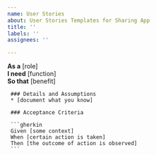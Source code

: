```yaml
---
name: User Stories
about: User Stories Templates for Sharing App
title: ''
labels: ''
assignees: ''

---
```


**As a** [role]  
	 **I need** [function]  
	 **So that** [benefit]  
	   
	 ### Details and Assumptions
	 * [document what you know]
	   
	 ### Acceptance Criteria  
	   
	 ```gherkin
	 Given [some context]
	 When [certain action is taken]
	 Then [the outcome of action is observed]
	 ```
